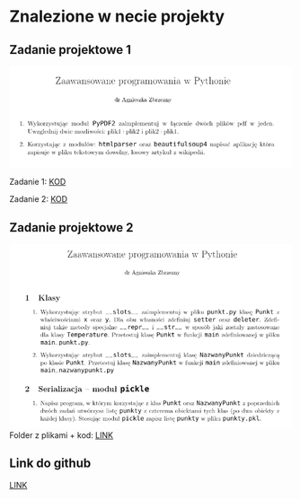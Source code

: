 # Znalezione w necie projekty
## Zadanie projektowe 1 
![projekt1](https://github.com/Tomaciej73/Zaawansowany_Jezyk_Python_2024/blob/images/pypdf_beautiful.png)
  
Zadanie 1: [KOD](https://github.com/KarolinaM99/Zaawansowany_Python/blob/main/ZadaniaProjektowe1/projekty_zad1.py)
   
Zadanie 2: [KOD](https://github.com/KarolinaM99/Zaawansowany_Python/blob/main/ZadaniaProjektowe1/projekty_zad2.py)

## Zadanie projektowe 2
![projekt2](https://github.com/Tomaciej73/Zaawansowany_Jezyk_Python_2024/blob/images/pickle.png)  
Folder z plikami + kod: [LINK](https://github.com/KarolinaM99/Zaawansowany_Python/tree/main/ZadaniaProjektowe1/punkt)  
## Link do github  
[LINK](https://github.com/KarolinaM99/Zaawansowany_Python/tree/main)
